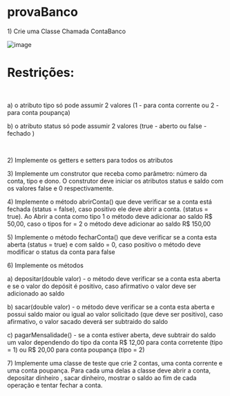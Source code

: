 # provaBanco

<p>1) Crie uma Classe Chamada ContaBanco</p>

![image](https://user-images.githubusercontent.com/88636711/191991278-32262eca-460c-4ecf-9dbd-a0a2c5fd792f.png)

<h1>Restrições:</h1>
<br>
<p> a) o atributo tipo só pode assumir 2 valores (1 - para conta corrente ou 2 - para conta poupança)</p>
<p> b) o atributo status só pode assumir 2 valores (true - aberto ou false - fechado )</p>
<br>
<p> 2) Implemente os getters e setters para todos os atributos </p>
<p> 3) Implemente um construtor que receba como parâmetro: número da conta, tipo e dono. O construtor deve 
iniciar os atributos status e saldo com os valores false e 0 respectivamente.</p>
<p> 4) Implemente o método abrirConta() que deve verificar se a conta está fechada (status = false), caso positivo 
ele deve abrir a conta. (status = true). Ao Abrir a conta como tipo 1 o método deve adicionar ao saldo R$ 50,00,
caso o tipos for = 2 o método deve adicionar ao saldo R$ 150,00 </p>
<p> 5) Implemente o método fecharConta() que deve verificar se a conta esta aberta (status = true) e com saldo = 
0, caso positivo o método deve modificar o status da conta para false </p>
<p> 6) Implemente os métodos </p>
<p> a) depositar(double valor) - o método deve verificar se a conta esta aberta e se o valor do depósit é positivo, 
caso afirmativo o valor deve ser adicionado ao saldo </p>
<p> b) sacar(double valor) - o método deve verificar se a conta esta aberta e possui saldo maior ou igual ao valor 
solicitado (que deve ser positivo), caso afirmativo, o valor sacado deverá ser subtraido do saldo </p>
<p> c) pagarMensalidade() - se a conta estiver aberta, deve subtrair do saldo um valor dependendo do tipo da conta 
R$ 12,00 para conta corretente (tipo = 1) ou R$ 20,00 para conta poupança (tipo = 2) </p>
<p> 7) Implemente uma classe de teste que crie 2 contas, uma conta corrente e uma conta poupança. Para cada uma 
delas a classe deve abrir a conta, depositar dinheiro , sacar dinheiro, mostrar o saldo ao fim de cada operação e 
tentar fechar a conta. </p>
